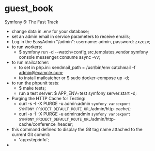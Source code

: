 # guest_book
Symfony 6: The Fast Track

- change data in .env for your database;
- set an admin email in service parameters to receive emails;
- Log in the EasyAdmin "/admin": username: admin, password: zxzczv;
- to run workers:
    - $ symfony run -d --watch=config,src,templates,vendor symfony console messenger:consume async -vv;
- to run mailcatcher:
  - to set in php.ini: sendmail_path = /usr/bin/env catchmail -f admin@example.com;
  - to install mailcatcher or $ sudo docker-compose up -d;
- to run the phpunit tests:
    - $ make tests;
    - run a test server: $ APP_ENV=test symfony server:start -d;
- Purging the HTTP Cache for Testing:
  - curl -s -I -X PURGE -u admin:admin `symfony var:export SYMFONY_PROJECT_DEFAULT_ROUTE_URL`/admin/http-cache/;
  - curl -s -I -X PURGE -u admin:admin `symfony var:export SYMFONY_PROJECT_DEFAULT_ROUTE_URL`/admin/http-cache/conference_header;
- this command defined to display the Git tag name attached to the current Git commit:
  - 'app:step:info';
- 